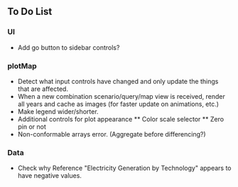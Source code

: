 ## To Do List

### UI
* Add go button to sidebar controls?

### plotMap
* Detect what input controls have changed and only update the things that are affected.
* When a new combination scenario/query/map view is received, render all years and cache as images (for faster update on animations, etc.)
* Make legend wider/shorter.
* Additional controls for plot appearance
    ** Color scale selector
    ** Zero pin or not
* Non-conformable arrays error.  (Aggregate before differencing?)

### Data
* Check why Reference "Electricity Generation by Technology" appears to have negative values.


